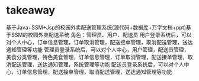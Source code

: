 # takeaway
基于Java+SSM+Jsp的校园外卖配送管理系统(源代码+数据库+万字文档+ppt)基于SSM的校园外卖配送系统  角色：管理员、用户、配送员  用户登录系统后，可以对个人中心，订单信息管理，订单取消管理，配送接单管理，取消配送管理，送达通知管理等功能  管理员登录系统后，可以对个人中心，用户管理，配送员管理，美食分类管理，特色美食管理，订单信息管理，订单取消管理，配送接单管理，取消配送管理，送达通知管理，系统管理等功能  配送员登录系统后，可以对个人中心，订单信息管理，配送接单管理，取消配送管理，送达通知管理等功能
